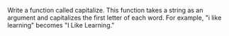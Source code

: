 Write a function called capitalize. This function takes a string as
an argument and capitalizes the first letter of each word. For
example, "i like learning" becomes "I Like Learning."